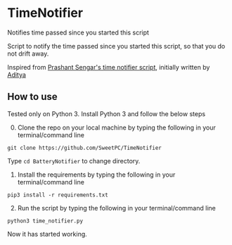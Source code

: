 # TimeNotifier
Notifies time passed since you started this script

Script to notify the time passed since you started this script, so that you do not drift away.

Inspired from [Prashant Sengar's time notifier script](https://github.com/prashantsengar/TimeNotifier), initially written by [Aditya](https://github.com/encrypted-jpg)


## How to use

Tested only on Python 3. Install Python 3 and follow the below steps

0. Clone the repo on your local machine by typing the following in your terminal/command line

`git clone https://github.com/SweetPC/TimeNotifier`

Type `cd BatteryNotifier` to change directory.

1. Install the requirements by typing the following in your terminal/command line

`pip3 install -r requirements.txt` 

2. Run the script by typing the following in your terminal/command line

`python3 time_notifier.py`

Now it has started working.
